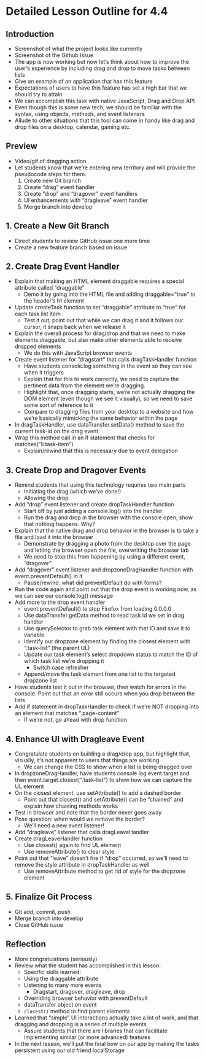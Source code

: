 # Detailed Lesson Outline for 4.4
## Introduction
* Screenshot of what the project looks like currently
* Screenshot of the Github Issue
* The app is now working but now let’s think about how to improve the user’s experience by including drag and drop to move tasks between lists
* Give an example of an application that has this feature
* Expectations of users to have this feature has set a high bar that we should try to attain
* We can accomplish this task with native JavaScript, Drag and Drop API
* Even though this is some new tech, we should be familiar with the syntax, using objects, methods, and event listeners
* Allude to other situations that this tool can come in handy like drag and drop files on a desktop, calendar, gaming etc.

## Preview

* Video/gif of dragging action
* Let students know that we’re entering new territory and will provide the pseudocode steps for them.
    1. Create new Git branch
    2. Create “drag” event handler
    3. Create “drop” and “dragover” event handlers
    4. UI enhancements with “dragleave” event handler
    5. Merge branch into develop

## 1. Create a New Git Branch

* Direct students to review GitHub issue one more time
* Create a new feature branch based on issue

## 2. Create Drag Event Handler

* Explain that making an HTML element draggable requires a special attribute called “draggable”
  * Demo it by going into the HTML file and adding draggable=”true” to the header’s h1 element
* Update createTask function to set “draggable” attribute to “true” for each task list item
  * Test it out, point out that while we can drag it and it follows our cursor, it snaps back when we release it
* Explain the overall process for drag/drop and that we need to make elements draggable, but also make other elements able to receive dropped elements
  * We do this with JavaScript browser events
* Create event listener for “dragstart” that calls dragTaskHandler function
  * Have students console.log something in the event so they can see when it triggers
  * Explain that for this to work correctly, we need to capture the pertinent data from the element we’re dragging. 
  * Highlight that, once dragging starts, we’re not actually dragging the DOM element (even though we see it visually), so we need to save some sort of reference to it
  * Compare to dragging files from your desktop to a website and how we’re basically mimicking the same behavior within the page
* In dragTaskHandler, use dataTransfer.setData() method to save the current task-id on the drag event
* Wrap this method call in an if statement that checks for matches("li.task-item")
  * Explain/rewind that this is necessary due to event delegation

## 3. Create Drop and Dragover Events

* Remind students that using this technology requires two main parts
  * Initiating the drag (which we’ve done!)
  * Allowing the drop
* Add “drop” event listener and create dropTaskHandler function
  * Start off by just adding a console.log() into the handler
  * Run the drag and drop in the browser with the console open, show that nothing happens. Why?
* Explain that the native drag and drop behavior in the browser is to take a file and load it into the browser
  * Demonstrate by dragging a photo from the desktop over the page and letting the browser open the file, overwriting the browser tab
  * We need to stop this from happening by using a different event, “dragover”
* Add “dragover” event listener and dropzoneDragHandler function with event.preventDefault() in it
  * Pause/rewind: what did preventDefault do with forms?
* Run the code again and point out that the drop event is working now, as we can see our console.log() message
* Add more to the drop event handler
  * event.preventDefault() to stop Firefox from loading 0.0.0.0
  * Use dataTransfer.getData method to read task id we set in drag handler
  * Use querySelector to grab task element with that ID and save it to variable
  * Identify our dropzone element by finding the closest element with “.task-list” (the parent UL)
  * Update our task element’s select dropdown status to match the ID of which task list we’re dropping it
    * Switch case refresher
  * Append/move the task element from one list to the targeted dropzone list
* Have students test it out in the browser, then watch for errors in the console. Point out that an error still occurs when you drop between the lists
* Add if statement in dropTaskHandler to check if we’re NOT dropping into an element that matches “.page-content”
  * If we’re not, go ahead with drop function

## 4. Enhance UI with Dragleave Event

* Congratulate students on building a drag/drop app, but highlight that, visually, it’s not apparent to users that things are working
  * We can change the CSS to show when a list is being dragged over
* In dropzoneDragHandler, have students console log event.target and then event.target.closest(".task-list") to show how we can capture the UL element
* On the closest element, use setAttribute() to add a dashed border
  * Point out that closest() and setAttribute() can be “chained” and explain how chaining methods works
* Test in browser and note that the border never goes away
* Pose question: when would we remove the border?
  * We’ll need a new event listener!
* Add “dragleave” listener that calls dragLeaveHandler
* Create dragLeaveHandler function
  * Use closest() again to find UL element
  * Use removeAttribute() to clear style
* Point out that “leave” doesn’t fire if “drop” occurred, so we’ll need to remove the style attribute in dropTaskHandler as well
  * Use removeAttribute method to get rid of style for the dropzone element
## 5. Finalize Git Process
* Git add, commit, push
* Merge branch into develop
* Close GitHub issue
## Reflection
* More congratulations (seriously)
* Review what the student has accomplished in this lesson:
  * Specific skills learned:
  * Using the draggable attribute
  * Listening to many more events
    * Dragstart, dragover, dragleave, drop
  * Overriding browser behavior with preventDefault
  * dataTransfer object on event
  * `closest()` method to find parent elements
* Learned that “simple” UI interactions actually take a lot of work, and that dragging and dropping is a series of multiple events
  * Assure students that there are libraries that can facilitate implementing similar (or more advanced) features
* In the next lesson, we’ll put the final bow on our app by making the tasks persistent using our old friend localStorage

 

